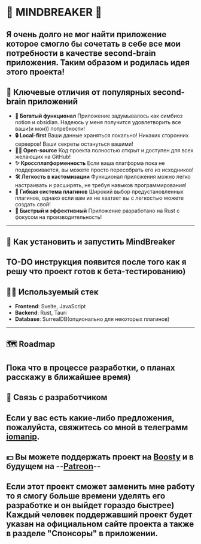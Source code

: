 # 🧠 MINDBREAKER 🧠
Я очень долго не мог найти приложение которое смогло бы сочетать в себе все мои потребности в качестве second-brain приложения. Таким образом и родилась идея этого проекта!
---
## 🔑 Ключевые отличия от популярных second-brain приложений
- **🔮 Богатый функционал** Приложение задумывалось как симбиоз notion и obsidian. Надеюсь у меня получится удовлетворить все ваши(и мои)) потребности!
- **🔒 Local-first** Ваши данные храняться локально! Никаких сторонних серверов! Ваши секреты остануться вашими!
- **⛓️‍💥 Open-source** Код проекта полностью открыт и доступен для всех желающих на GitHub!
- **✨ Кроссплатформенность** Если ваша платформа пока не поддерживается, вы можете просто пересобрать его из исходников!
- **🛠️ Легкость в кастомизации** Функционал приложения можно легко настраивать и расширять, не требуя навыков программирования!
- **💪 Гибкая система плагинов** Широкий выбор предустановленных плагинов, однако если вам их не хватает вы с легкостью можете создать свой!
- **🚀 Быстрый и эффективный** Приложение разработано на Rust с фокусом на производительность!
---
## 📝 Как установить и запустить MindBreaker
**TO-DO** инструкция появится после того как я решу что проект готов к бета-тестированию)
---
## 🧑‍💻 Используемый стек
- **Frontend**: Svelte, JavaScript
- **Backend**: Rust, Tauri
- **Database**: SurrealDB(опционально для некоторых плагинов)
---
## 🗺️ Roadmap
Пока что в процессе разработки, о планах расскажу в ближайшее время)
---
## 📝 Связь с разработчиком
Если у вас есть какие-либо предложения, пожалуйста, свяжитесь со мной в телеграмм [iomanip](https://t.me/GhostOfTranshumanist).
---
## 💵 Вы можете поддержать проект на [Boosty]() и в будущем на --[Patreon]()--
Если этот проект сможет заменить мне работу то я смогу больше времени уделять его разработке и он выйдет гораздо быстрее)
Каждый человек поддержавший проект будет указан на официальном сайте проекта а также в разделе "Спонсоры" в приложении.
---
